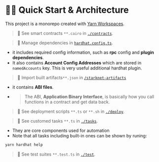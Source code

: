 # 🏄‍♂️ Quick Start & Architecture

This project is a monorepo created with [Yarn Workspaces](https://classic.yarnpkg.com/en/docs/workspaces/).

> 🔏 See smart contracts `**.cairo` in [`./contracts`](../contracts/).

> 🔏 Manage dependencies in [`hardhat.config.ts`](../hardhat.config.ts).

- it includes required config information, such as **rpc** config and **plugin dependencies**.
- It also contains **Account Config Addresses** which are stored in `namedAccounts` key. This is very useful additional hardhat plugin.

> 🔏 Import built artifacts`**.json` in [`/starknet-artifacts`](../starknet-artifacts/)

- it contains **ABI files**.
- > The ABI, **Application Binary Interface**, is basically how you call functions in a contract and get data back.

> 🔏 See deployment scripts `**.ts` or `**.sh` in [`./deploy`](../scripts/).

> 🔏 See customed tasks `**.ts` in [`./tasks`](../tasks/).

- They are core components used for automation
- Note that all tasks including built-in ones can be shown by runing:
  >

```bash
yarn hardhat help
```

> 🔏 See test suites `**.test.ts` in [`./test`](../test/).
